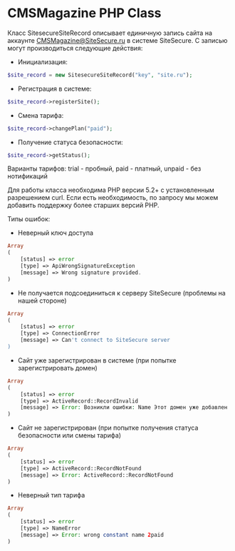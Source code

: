 # CMSMagazine PHP Class

Класс SitesecureSiteRecord описывает единичную запись сайта на аккаунте CMSMagazine@SiteSecure.ru в системе SiteSecure. C записью могут производиться следующие действия:

- Инициализация: 
```php
$site_record = new SitesecureSiteRecord("key", "site.ru");
```
- Регистрация в системе:
```php
$site_record->registerSite();
```
- Смена тарифа:
```php
$site_record->changePlan("paid");
```
- Получение статуса безопасности:
```php
$site_record->getStatus();
```

Варианты тарифов: trial - пробный, paid - платный, unpaid - без нотификаций

Для работы класса необходима PHP версии 5.2+ с установленным разрешением curl. Если есть необходимость, по запросу мы можем добавить поддержку более старших верcий PHP.


Типы ошибок:

- Неверный ключ доступа
```php
Array
(
    [status] => error
    [type] => ApiWrongSignatureException
    [message] => Wrong signature provided.
)
```
- Не получается подсоединиться к серверу SiteSecure (проблемы на нашей стороне)
```php
Array
(
    [status] => error
    [type] => ConnectionError
    [message] => Can't connect to SiteSecure server
)
```
- Сайт уже зарегистрирован в системе (при попытке зарегистрировать домен)
```php
Array
(
    [status] => error
    [type] => ActiveRecord::RecordInvalid
    [message] => Error: Возникли ошибки: Name Этот домен уже добавлен
)
```
- Сайт не зарегистрирован (при попытке получения статуса безопасности или смены тарифа)
```php
Array
(
    [status] => error
    [type] => ActiveRecord::RecordNotFound
    [message] => Error: ActiveRecord::RecordNotFound
)
```
- Неверный тип тарифа
```php
Array
(
    [status] => error
    [type] => NameError
    [message] => Error: wrong constant name 2paid
)
```
